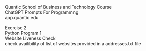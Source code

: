 Quantic School of Business and Technology Course\
ChatGPT Prompts For Programming\
app.quantic.edu\
\
Exercise 2\
Python Program 1\
Website Liveness Check\
check availibility of list of websites provided in a addresses.txt file
